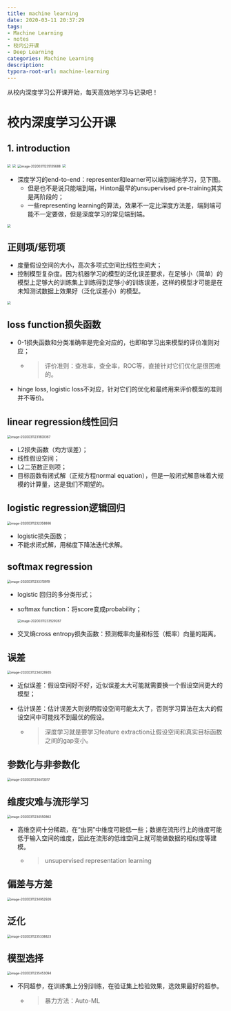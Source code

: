 ```yaml
---
title: machine learning
date: 2020-03-11 20:37:29
tags:
- Machine Learning
- notes
- 校内公开课
- Deep Learning
categories: Machine Learning
description:
typora-root-url: machine-learning
---
```


从校内深度学习公开课开始，每天高效地学习与记录吧！

<!-- more --> 

# 校内深度学习公开课

## 1. introduction

<img src="image-20200311220116042.png" style="zoom:50%;" />

<img src="image-20200311220706311.png" style="zoom:50%;" />

<img src="/image-20200311235135688.png" alt="image-20200311235135688" style="zoom:50%;" />

<img src="image-20200311230016827.png" style="zoom:50%;" />

- 深度学习的end-to-end：representer和learner可以端到端地学习，见下图。
  - 但是也不是说只能端到端，Hinton最早的unsupervised pre-training其实是两阶段的；
  - 一些representing learning的算法，效果不一定比深度方法差，端到端可能不一定要做，但是深度学习的常见端到端。

<img src="image-20200311230223713.png" style="zoom:50%;" />

## 正则项/惩罚项

- 度量假设空间的大小，高次多项式空间比线性空间大；
- 控制模型复杂度。因为机器学习的模型的泛化误差要求，在足够小（简单）的模型上足够大的训练集上训练得到足够小的训练误差，这样的模型才可能是在未知测试数据上效果好（泛化误差小）的模型。

<img src="image-20200311231046782.png" style="zoom:50%;" />

## loss function损失函数

- 0-1损失函数和分类准确率是完全对应的，也即和学习出来模型的评价准则对应；

  - > 评价准则：查准率，查全率，ROC等，直接针对它们优化是很困难的。

- hinge loss, logistic loss不对应，针对它们的优化和最终用来评价模型的准则并不等价。

## linear regression线性回归

<img src="/image-20200311231800367.png" alt="image-20200311231800367" style="zoom:50%;" />

- L2损失函数（均方误差）；
- 线性假设空间；
- L2二范数正则项；
- 目标函数有闭式解（正规方程normal equation），但是一般闭式解意味着大规模的计算量，这是我们不期望的。

## logistic regression逻辑回归

<img src="/image-20200311232358886.png" alt="image-20200311232358886" style="zoom:50%;" />

- logistic损失函数；
- 不能求闭式解，用梯度下降法迭代求解。

## softmax regression

<img src="/image-20200311233310919.png" alt="image-20200311233310919" style="zoom:50%;" />

- logistic 回归的多分类形式；

- softmax function：将score变成probability；

  <img src="/image-20200311233529287.png" alt="image-20200311233529287" style="zoom:50%;" />

- 交叉熵cross entropy损失函数：预测概率向量和标签（概率）向量的距离。

## 误差

<img src="/image-20200311234028935.png" alt="image-20200311234028935" style="zoom: 50%;" />

- 近似误差：假设空间好不好，近似误差太大可能就需要换一个假设空间更大的模型；

- 估计误差：估计误差大则说明假设空间可能太大了，否则学习算法在太大的假设空间中可能找不到最优的假设。

	- > 深度学习就是要学习feature extraction让假设空间和真实目标函数之间的gap变小。

## 参数化与非参数化

<img src="/image-20200311234413017.png" alt="image-20200311234413017" style="zoom:50%;" />

## 维度灾难与流形学习

<img src="/image-20200311234550862.png" alt="image-20200311234550862" style="zoom:50%;" />

- 高维空间十分稀疏，在“虫洞”中维度可能低一些；数据在流形行上的维度可能低于输入空间的维度，因此在流形的低维空间上就可能做数据的相似度等建模。

  - > unsupervised representation learning

## 偏差与方差

<img src="/image-20200311234952926.png" alt="image-20200311234952926" style="zoom:50%;" />

## 泛化

<img src="/image-20200311235338823.png" alt="image-20200311235338823" style="zoom:50%;" />

## 模型选择

<img src="/image-20200311235453094.png" alt="image-20200311235453094" style="zoom:50%;" />

- 不同超参，在训练集上分别训练，在验证集上检验效果，选效果最好的超参。

  - > 暴力方法：Auto-ML

